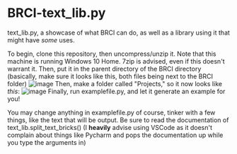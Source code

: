 # BRCI-text_lib.py
text_lib.py, a showcase of what BRCI can do, as well as a library using it that might have *some* uses.

To begin, clone this repository, then uncompress/unzip it. Note that this machine is running Windows 10 Home. 7zip is advised, even if this doesn't warrant it.
Then, put it in the parent directory of the BRCI directory (basically, make sure it looks like this, both files being next to the BRCI folder)
![image](https://github.com/FateUnix29/BRCI-text_lib.py/assets/157772455/dafb1dea-6638-468d-abad-55766297111a)
Then, make a folder called "Projects," so it now looks like *this*:
![image](https://github.com/FateUnix29/BRCI-text_lib.py/assets/157772455/f5263be3-9914-4298-a63c-945e10c1a845)
Finally, run examplefile.py, and let it generate an example for you!

You may change anything in examplefile.py of course, tinker with a few things, like the text that will be output. Be sure to read the documentation of text_lib.split_text_bricks() (I **heavily** advise using VSCode as it doesn't complain about things like Pycharm and pops the documentation up while you type the arguments in)
